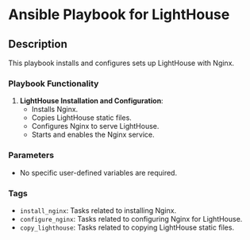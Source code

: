 # Ansible Playbook for LightHouse

## Description

This playbook installs and configures sets up LightHouse with Nginx.

### Playbook Functionality

1. **LightHouse Installation and Configuration**:
   - Installs Nginx.
   - Copies LightHouse static files.
   - Configures Nginx to serve LightHouse.
   - Starts and enables the Nginx service.

### Parameters

- No specific user-defined variables are required.

### Tags
- `install_nginx`: Tasks related to installing Nginx.
- `configure_nginx`: Tasks related to configuring Nginx for LightHouse.
- `copy_lighthouse`: Tasks related to copying LightHouse static files.
